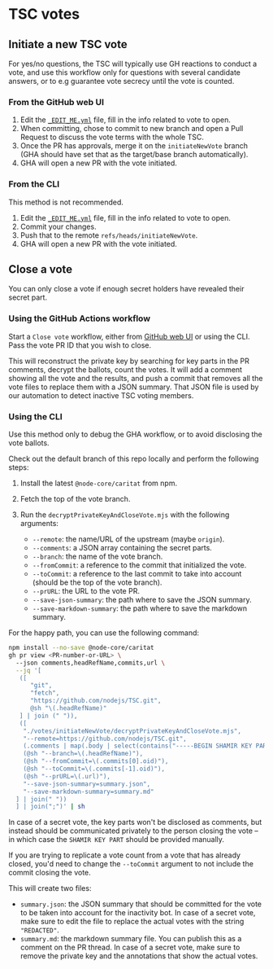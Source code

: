 # TSC votes

## Initiate a new TSC vote

For yes/no questions, the TSC will typically use GH reactions to conduct a vote,
and use this workflow only for questions with several candidate answers, or to
e.g guarantee vote secrecy until the vote is counted.

### From the GitHub web UI

1. Edit the [`_EDIT_ME.yml`](./_EDIT_ME.yml) file, fill in the info related to
   vote to open.
2. When committing, chose to commit to new branch and open a Pull Request to
   discuss the vote terms with the whole TSC.
3. Once the PR has approvals, merge it on the `initiateNewVote` branch (GHA
   should have set that as the target/base branch automatically).
4. GHA will open a new PR with the vote initiated.

### From the CLI

This method is not recommended.

1. Edit the [`_EDIT_ME.yml`](./_EDIT_ME.yml) file, fill in the info related to
   vote to open.
2. Commit your changes.
3. Push that to the remote `refs/heads/initiateNewVote`.
4. GHA will open a new PR with the vote initiated.

## Close a vote

You can only close a vote if enough secret holders have revealed their secret part.

### Using the GitHub Actions workflow

Start a `Close vote` workflow, either from
[GitHub web UI](https://github.com/nodejs/TSC/actions/workflows/closeVote.yml)
or using the CLI. Pass the vote PR ID that you wish to close.

This will reconstruct the private key by searching for key parts in the PR
comments, decrypt the ballots, count the votes. It will add a comment showing
all the vote and the results, and push a commit that removes all the vote files
to replace them with a JSON summary. That JSON file is used by our automation to
detect inactive TSC voting members.

### Using the CLI

Use this method only to debug the GHA workflow, or to avoid disclosing the vote
ballots.

Check out the default branch of this repo locally and perform the following steps:

1. Install the latest `@node-core/caritat` from npm.
2. Fetch the top of the vote branch.
3. Run the `decryptPrivateKeyAndCloseVote.mjs` with the following arguments:
   
   - `--remote`: the name/URL of the upstream (maybe `origin`).
   - `--comments`: a JSON array containing the secret parts.
   - `--branch`: the name of the vote branch.
   - `--fromCommit`: a reference to the commit that initialized the vote.
   - `--toCommit`: a reference to the last commit to take into account (should
     be the top of the vote branch).
   - `--prURL`: the URL to the vote PR.
   - `--save-json-summary`: the path where to save the JSON summary.
   - `--save-markdown-summary`: the path where to save the markdown summary.

For the happy path, you can use the following command:

```bash
npm install --no-save @node-core/caritat
gh pr view <PR-number-or-URL> \ 
  --json comments,headRefName,commits,url \
  --jq '[
   ([
      "git",
      "fetch",
      "https://github.com/nodejs/TSC.git",
      @sh "\(.headRefName)"
   ] | join (" ")),
   ([
    "./votes/initiateNewVote/decryptPrivateKeyAndCloseVote.mjs",
    "--remote=https://github.com/nodejs/TSC.git",
    (.comments | map(.body | select(contains("-----BEGIN SHAMIR KEY PART-----"))) | tojson | @sh "--comments=\(.)"),
    (@sh "--branch=\(.headRefName)"),
    (@sh "--fromCommit=\(.commits[0].oid)"),
    (@sh "--toCommit=\(.commits[-1].oid)"),
    (@sh "--prURL=\(.url)"),
    "--save-json-summary=summary.json",
    "--save-markdown-summary=summary.md"
  ] | join(" "))
  ] | join(";")' | sh
```

In case of a secret vote, the key parts won't be disclosed as comments, but
instead should be communicated privately to the person closing the vote – in
which case the `SHAMIR KEY PART` should be provided manually.

If you are trying to replicate a vote count from a vote that has already closed,
you'd need to change the `--toCommit` argument to not include the commit closing
the vote.

This will create two files:

- `summary.json`: the JSON summary that should be committed for the vote to be
  taken into account for the inactivity bot. In case of a secret vote, make sure
  to edit the file to replace the actual votes with the string `"REDACTED"`.
- `summary.md`: the markdown summary file. You can publish this as a comment on
  the PR thread. In case of a secret vote, make sure to remove the private key
  and the annotations that show the actual votes.


